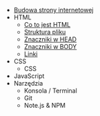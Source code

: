 <!-- markdownlint-disable MD041 -->

- [Budowa strony internetowej](podstawy.md)
- HTML
    + [Co to jest HTML](html/co-to-jest-html.md)
    + [Struktura pliku](html/struktura.md)
    + [Znaczniki w HEAD](html/znaczniki-head.md)
    + [Znaczniki w BODY](html/znaczniki-body.md)
    + [Linki](html/linki.md)
- CSS
    + CSS
- JavaScript
- Narzędzia
    + Konsola / Terminal
    + Git
    + Note.js & NPM
